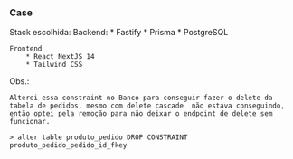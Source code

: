 ### Case

Stack escolhida:
    Backend:
        * Fastify
        * Prisma
        * PostgreSQL

    Frontend
        * React NextJS 14
        * Tailwind CSS

Obs.:

    Alterei essa constraint no Banco para conseguir fazer o delete da tabela de pedidos, mesmo com delete cascade  não estava conseguindo, então optei pela remoção para não deixar o endpoint de delete sem funcionar.

    > alter table produto_pedido DROP CONSTRAINT produto_pedido_pedido_id_fkey